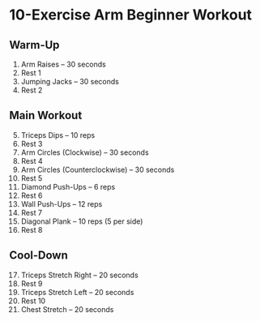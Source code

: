 # 10-Exercise Arm Beginner Workout

## Warm-Up
1. Arm Raises – 30 seconds
2. Rest 1
3. Jumping Jacks – 30 seconds
4. Rest 2

## Main Workout
5. Triceps Dips – 10 reps
6. Rest 3
7. Arm Circles (Clockwise) – 30 seconds
8. Rest 4
9. Arm Circles (Counterclockwise) – 30 seconds
10. Rest 5
11. Diamond Push-Ups – 6 reps
12. Rest 6
13. Wall Push-Ups – 12 reps
14. Rest 7
15. Diagonal Plank – 10 reps (5 per side)
16. Rest 8

## Cool-Down
17. Triceps Stretch Right – 20 seconds
18. Rest 9
19. Triceps Stretch Left – 20 seconds
20. Rest 10
21. Chest Stretch – 20 seconds 